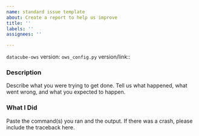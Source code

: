```yaml
---
name: standard issue template
about: Create a report to help us improve
title: ''
labels: ''
assignees: ''

---
```


`datacube-ows` version:
`ows_config.py` version/link::

### Description
Describe what you were trying to get done. Tell us what happened, what went wrong, and what you expected to happen.

### What I Did
Paste the command(s) you ran and the output.
If there was a crash, please include the traceback here.
